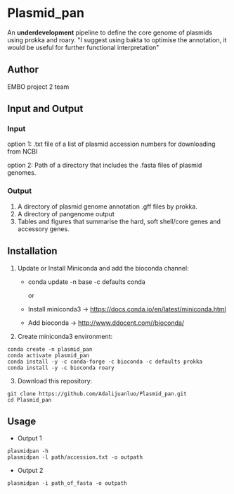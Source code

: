 # Plasmid_pan
An **underdevelopment** pipeline to define the core genome of plasmids using prokka and roary. 
"I suggest using bakta to optimise the annotation, it would be useful for further functional interpretation"
## Author
EMBO project 2 team
## Input and Output
### Input 
option 1: .txt file of a list of plasmid accession numbers for downloading from NCBI 

option 2: Path of a directory that includes the .fasta files of plasmid genomes.  
   
### Output
1. A directory of plasmid genome annotation .gff files by prokka.
2. A directory of pangenome output
3. Tables and figures that summarise the hard, soft shell/core genes and accessory genes. 

## Installation
1. Update or Install Miniconda and add the bioconda channel:
   - conda update -n base -c defaults conda
   
     or 
   
   - Install miniconda3  -> https://docs.conda.io/en/latest/miniconda.html
   - Add bioconda -> http://www.ddocent.com//bioconda/
2. Create miniconda3 environment:
````
conda create -n plasmid_pan 
conda activate plasmid_pan
conda install -y -c conda-forge -c bioconda -c defaults prokka
conda install -y -c bioconda roary
````
3. Download this repository:
````
git clone https://github.com/Adalijuanluo/Plasmid_pan.git
cd Plasmid_pan
````
## Usage
* Output 1
````
plasmidpan -h
plasmidpan -l path/accession.txt -o outpath
````
* Output 2
````
plasmidpan -i path_of_fasta -o outpath
````

